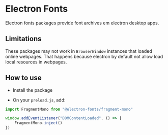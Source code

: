 # Electron Fonts

Electron fonts packages provide font archives em electron desktop apps.

## Limitations

These packages may not work in `BrowserWindow` instances that loaded online webpages. That happens because electron by default not allow load local resources in webpages.

## How to use

* Install the package

* On your `preload.js`, add:

```ts
import FragmentMono from "@electron-fonts/fragment-mono"

window.addEventListener("DOMContentLoaded", () => {
    FragmentMono.inject()
})
```